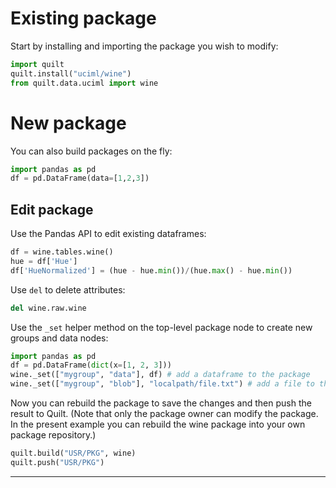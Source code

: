 # Existing package
Start by installing and importing the package you wish to modify:
``` python
import quilt
quilt.install("uciml/wine")
from quilt.data.uciml import wine
```

# New package
You can also build packages on the fly:
```python
import pandas as pd
df = pd.DataFrame(data=[1,2,3])
```

## Edit package

Use the Pandas API to edit existing dataframes:
``` python
df = wine.tables.wine()
hue = df['Hue']
df['HueNormalized'] = (hue - hue.min())/(hue.max() - hue.min())
```

Use `del` to delete attributes:
``` python
del wine.raw.wine
```

Use the `_set` helper method on the top-level package node to create new groups and data nodes:
``` python
import pandas as pd
df = pd.DataFrame(dict(x=[1, 2, 3]))
wine._set(["mygroup", "data"], df) # add a dataframe to the package
wine._set(["mygroup", "blob"], "localpath/file.txt") # add a file to the package
```

Now you can rebuild the package to save the changes and then push the result to Quilt. (Note that only the package owner can modify the package. In the present example you can rebuild the wine package into your own package repository.)
```python
quilt.build("USR/PKG", wine)
quilt.push("USR/PKG")
```

***
